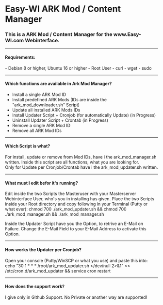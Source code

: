 # Easy-WI ARK Mod / Content Manager

<h3>This is a ARK Mod / Content Manager for the www.Easy-WI.com Webinterface.</h3>

---

<h4>Requirements:</h4>
- Debian 8 or higher, Ubuntu 16 or higher
- Root User
- curl
- wget
- sudo

---

<h4>Which functions are available in Ark Mod Manager?</h4>

- Install a single ARK Mod ID
- Install predefined ARK Mods (IDs are inside the "ark_mod_downloader.sh" Script)
- Update all installed ARK Mods IDs
- Install Updater Script + Cronjob (for automatically Update) (in Progress)
- Uninstall Updater Script + Crontab (in Progress)
- Remove a single ARK Mod ID
- Remove all ARK Mod IDs

---

<h4>Which Script is what?</h4>

For install, update or remove from Mod IDs, have i the ark_mod_manager.sh written.
Inside this script are all functions, what you are looking for.</br>
Only for Update per Cronjob/Crontab have i the ark_mod_updater.sh written.

---

<h4>What must I edit befor it's running?</h4>

Edit inside the two Scripts the Masteruser with your Masterserver Webinterface User, who's you in installing has given.
Place the two Scripts inside your Root directory and copy following in your Terminal (Putty or what ever):
chmod 700 ./ark_mod_updater.sh && chmod 700 ./ark_mod_manager.sh && ./ark_mod_manager.sh

Inside the Updater Script have you the Option, to retrive an E-Mail on Failure.
Change the E-Mail Field to your E-Mail Address to activate this Option.

---

<h4>How works the Updater per Cronjob?</h4>

Open your console (Putty/WinSCP or what you use) and paste this into:</br>
echo "30 1 * * * /root/ark_mod_updater.sh >/dev/null 2>&1" >> /etc/cron.d/ark_mod_updater && service cron restart

---

<h4>How does the support work?</h4>

I give only in Github Support. No Private or another way are supported!

